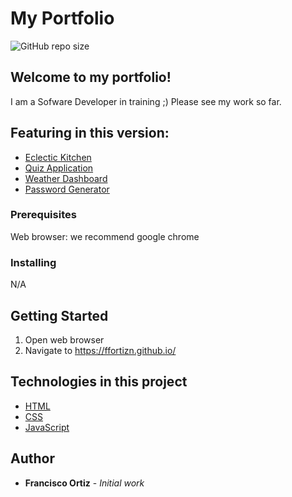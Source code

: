# My Portfolio
![GitHub repo size](https://img.shields.io/github/repo-size/ffortizn/ffortizn.github.io)


## Welcome to my portfolio!
I am a Sofware Developer in training ;) 
Please see my work so far.

## Featuring in this version:
* [Eclectic Kitchen](https://ffortizn.github.io/eclecticKitchen)
* [Quiz Application](https://ffortizn.github.io/timer-based-quiz)
* [Weather Dashboard](https://ffortizn.github.io/weather-dashboard)
* [Password Generator](https://ffortizn.github.io/password-generator)

### Prerequisites
Web browser: we recommend google chrome

### Installing
N/A

## Getting Started
1. Open web browser
2. Navigate to https://ffortizn.github.io/

## Technologies in this project
* [HTML](https://www.w3.org/html/)
* [CSS](https://www.w3.org/Style/CSS/Overview.en.html)
* [JavaScript](https://www.javascript.com/)

## Author
* **Francisco Ortiz** - *Initial work*
